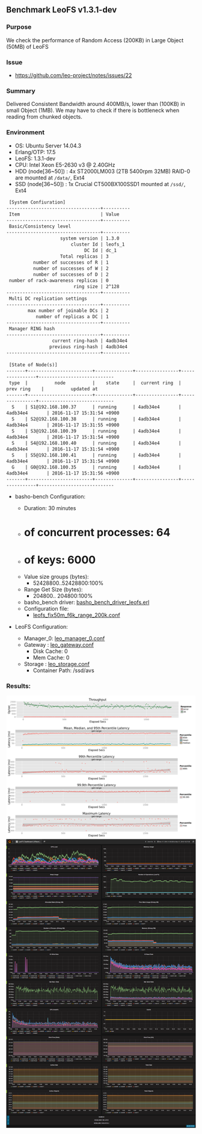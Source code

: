 ## Benchmark LeoFS v1.3.1-dev

### Purpose
We check the performance of Random Access (200KB) in Large Object (50MB) of LeoFS

### Issue
* https://github.com/leo-project/notes/issues/22

### Summary
Delivered Consistent Bandwidth around 400MB/s, lower than (100KB) in small Object (1MB).
We may have to check if there is bottleneck when reading from chunked objects.

### Environment

* OS: Ubuntu Server 14.04.3
* Erlang/OTP: 17.5
* LeoFS: 1.3.1-dev
* CPU: Intel Xeon E5-2630 v3 @ 2.40GHz
* HDD (node[36~50]) : 4x ST2000LM003 (2TB 5400rpm 32MB) RAID-0 are mounted at `/data/`, Ext4
* SSD (node[36~50]) : 1x Crucial CT500BX100SSD1 mounted at `/ssd/`, Ext4

```
 [System Confiuration]
-----------------------------------+----------
 Item                              | Value
-----------------------------------+----------
 Basic/Consistency level
-----------------------------------+----------
                    system version | 1.3.0
                        cluster Id | leofs_1
                             DC Id | dc_1
                    Total replicas | 3
          number of successes of R | 1
          number of successes of W | 2
          number of successes of D | 2
 number of rack-awareness replicas | 0
                         ring size | 2^128
-----------------------------------+----------
 Multi DC replication settings
-----------------------------------+----------
        max number of joinable DCs | 2
           number of replicas a DC | 1
-----------------------------------+----------
 Manager RING hash
-----------------------------------+----------
                 current ring-hash | 4adb34e4
                previous ring-hash | 4adb34e4
-----------------------------------+----------

 [State of Node(s)]
-------+------------------------+--------------+----------------+----------------+----------------------------
 type  |          node          |    state     |  current ring  |   prev ring    |          updated at
-------+------------------------+--------------+----------------+----------------+----------------------------
  S    | S1@192.168.100.37      | running      | 4adb34e4       | 4adb34e4       | 2016-11-17 15:31:54 +0900
  S    | S2@192.168.100.38      | running      | 4adb34e4       | 4adb34e4       | 2016-11-17 15:31:55 +0900
  S    | S3@192.168.100.39      | running      | 4adb34e4       | 4adb34e4       | 2016-11-17 15:31:54 +0900
  S    | S4@192.168.100.40      | running      | 4adb34e4       | 4adb34e4       | 2016-11-17 15:31:54 +0900
  S    | S5@192.168.100.41      | running      | 4adb34e4       | 4adb34e4       | 2016-11-17 15:31:54 +0900
  G    | G0@192.168.100.35      | running      | 4adb34e4       | 4adb34e4       | 2016-11-17 15:31:56 +0900
-------+------------------------+--------------+----------------+----------------+----------------------------

```

* basho-bench Configuration:
    * Duration: 30 minutes
    * # of concurrent processes: 64
    * # of keys: 6000
    * Value size groups (bytes):
        * 52428800..52428800:100%
    * Range Get Size (bytes):
        *   204800..  204800:100%
    * basho_bench driver: [basho_bench_driver_leofs.erl](https://github.com/leo-project/basho_bench/blob/master/src/basho_bench_driver_leofs.erl)
    * Configuration file: 
        * [leofs_fix50m_f6k_range_200k.conf](leofs_fix50m_f6k_range_200k.conf)

* LeoFS Configuration:
    * Manager_0: [leo_manager_0.conf](conf/G0/leo_manager.conf)
    * Gateway  : [leo_gateway.conf](conf/G0/leo_gateway.conf)
        * Disk Cache: 0
        * Mem Cache:  0
    * Storage  : [leo_storage.conf](conf/S0/leo_storage.conf)
        * Container Path: /ssd/avs

### Results:
![ops-latency](summary.png)
![monitoring-results](grafana.png)
